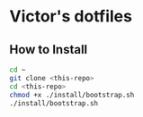 # Victor's dotfiles

## How to Install

```bash
cd ~
git clone <this-repo>
cd <this-repo>
chmod +x ./install/bootstrap.sh
./install/bootstrap.sh
```
